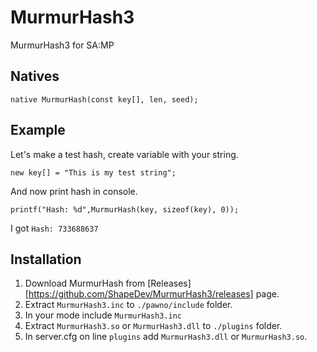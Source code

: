 # MurmurHash3
MurmurHash3 for SA:MP

## Natives
```pawn
native MurmurHash(const key[], len, seed);
```

## Example
Let's make a test hash, create variable with your string.
```pawn
new key[] = "This is my test string"; 
```
And now print hash in console.
```pawn
printf("Hash: %d",MurmurHash(key, sizeof(key), 0));
```
I got `Hash: 733688637`

## Installation
1. Download MurmurHash from [Releases][https://github.com/ShapeDev/MurmurHash3/releases] page.
2. Extract `MurmurHash3.inc` to `./pawno/include` folder.
3. In your mode include `MurmurHash3.inc`
4. Extract `MurmurHash3.so` or `MurmurHash3.dll` to `./plugins` folder.
5. In server.cfg on line `plugins` add `MurmurHash3.dll` or `MurmurHash3.so`.
